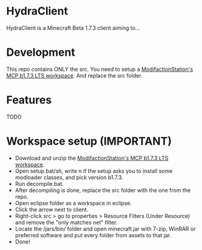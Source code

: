 # HydraClient
HydraClient is a Minecraft Beta 1.7.3 client aiming to...

# Development
This repo contains ONLY the src. You need to setup a [ModifactionStation's MCP b1.7.3 LTS workspace](https://github.com/ModificationStation/1.7.3-LTS). And replace the src folder.

# Features
TODO

# Workspace setup (IMPORTANT)
 - Download and unzip the [ModifactionStation's MCP b1.7.3 LTS workspace](https://github.com/ModificationStation/1.7.3-LTS).
 - Open setup.bat/sh, write n if the setup asks you to install some modloader classes, and pick version b1.7.3.
 - Run decompile.bat.
 - After decompiling is done, replace the src folder with the one from the repo.
 - Open eclipse folder as a workspace in eclipse.
 - Click the arrow next to client.
 - Right-click src > go to properties > Resource Filters (Under Resource) and remove the "only matches net" filter.
 - Locate the /jars/bin/ folder and open minecraft.jar with 7-zip, WinRAR or preferred software and put every folder from assets to that jar.
 - Done!
